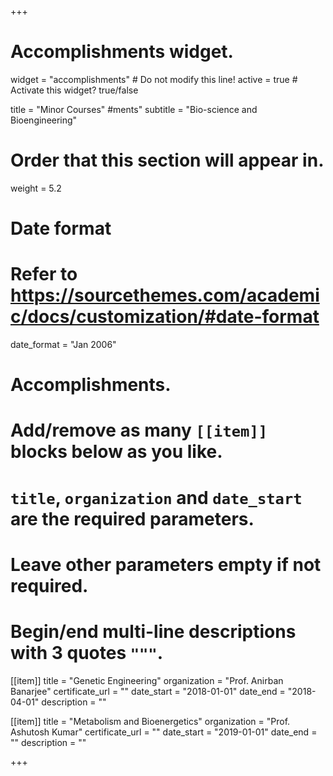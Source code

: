 +++
# Accomplishments widget.
widget = "accomplishments"  # Do not modify this line!
active = true  # Activate this widget? true/false

title = "Minor Courses"
#&shy;ments"
subtitle = "Bio-science and Bioengineering"

# Order that this section will appear in.
weight = 5.2

# Date format
#   Refer to https://sourcethemes.com/academic/docs/customization/#date-format
date_format = "Jan 2006"

# Accomplishments.
#   Add/remove as many `[[item]]` blocks below as you like.
#   `title`, `organization` and `date_start` are the required parameters.
#   Leave other parameters empty if not required.
#   Begin/end multi-line descriptions with 3 quotes `"""`.

[[item]]
  title = "Genetic Engineering"
  organization = "Prof. Anirban Banarjee"
  certificate_url = ""
  date_start = "2018-01-01"
  date_end = "2018-04-01"
  description = ""

[[item]]
  title = "Metabolism and Bioenergetics"
  organization = "Prof. Ashutosh Kumar"
  certificate_url = ""
  date_start = "2019-01-01"
  date_end = ""
  description = ""
  

+++
